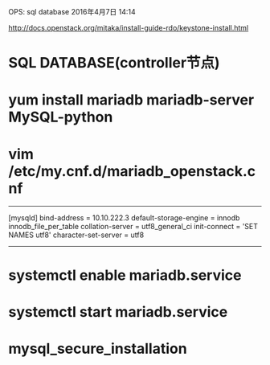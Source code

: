 OPS: sql database
2016年4月7日
14:14
 
http://docs.openstack.org/mitaka/install-guide-rdo/keystone-install.html 
 
SQL DATABASE(controller节点)
======================================================
# yum install mariadb mariadb-server MySQL-python
# vim /etc/my.cnf.d/mariadb_openstack.cnf
*************************************
[mysqld]
bind-address = 10.10.222.3
default-storage-engine = innodb
innodb_file_per_table
collation-server = utf8_general_ci
init-connect = 'SET NAMES utf8'
character-set-server = utf8
*************************************
# systemctl enable mariadb.service
# systemctl start mariadb.service
# mysql_secure_installation
